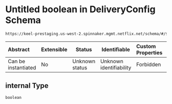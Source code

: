 # Untitled boolean in DeliveryConfig Schema

```txt
https://keel-prestaging.us-west-2.spinnaker.mgmt.netflix.net/schema/#/$defs/ApplicationLoadBalancerSpec/properties/internal
```




| Abstract            | Extensible | Status         | Identifiable            | Custom Properties | Additional Properties | Access Restrictions | Defined In                                                    |
| :------------------ | ---------- | -------------- | ----------------------- | :---------------- | --------------------- | ------------------- | ------------------------------------------------------------- |
| Can be instantiated | No         | Unknown status | Unknown identifiability | Forbidden         | Allowed               | none                | [keel.schema.json\*](keel.schema.json "open original schema") |

## internal Type

`boolean`
